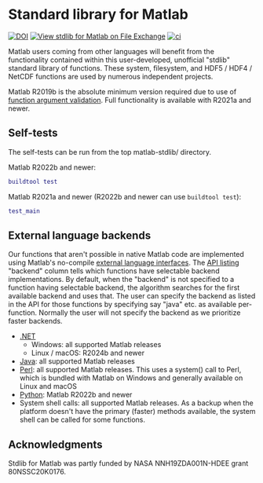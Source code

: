 # Standard library for Matlab

[![DOI](https://zenodo.org/badge/273830124.svg)](https://zenodo.org/badge/latestdoi/273830124)
[![View stdlib for Matlab on File Exchange](https://www.mathworks.com/matlabcentral/images/matlab-file-exchange.svg)](https://www.mathworks.com/matlabcentral/fileexchange/78673-stdlib-for-matlab)
[![ci](https://github.com/geospace-code/matlab-stdlib/actions/workflows/ci.yml/badge.svg)](https://github.com/geospace-code/matlab-stdlib/actions/workflows/ci.yml)

Matlab users coming from other languages will benefit from the functionality contained within this user-developed, unofficial "stdlib" standard library of functions.
These system, filesystem, and HDF5 / HDF4 / NetCDF functions are used by numerous independent projects.

Matlab R2019b is the absolute minimum version required due to use of
[function argument validation](https://www.mathworks.com/help/matlab/ref/arguments.html).
Full functionality is available with R2021a and newer.

## Self-tests

The self-tests can be run from the top matlab-stdlib/ directory.

Matlab R2022b and newer:

```matlab
buildtool test
```

Matlab R2021a and newer (R2022b and newer can use `buildtool test`):

```matlab
test_main
```

## External language backends

Our functions that aren't possible in native Matlab code are implemented using Matlab's no-compile
[external language interfaces](https://www.mathworks.com/support/requirements/language-interfaces.html).
The
[API listing](https://geospace-code.github.io/matlab-stdlib/)
"backend" column tells which functions have selectable backend implementations.
By default, when the "backend" is not specified to a function having selectable backend, the algorithm searches for the first available backend and uses that.
The user can specify the backend as listed in the API for those functions by specifying say "java" etc. as available per-function.
Normally the user will not specify the backend as we prioritize faster backends.

* [.NET](https://www.mathworks.com/help/matlab/call-net-from-matlab.html)
  * Windows: all supported Matlab releases
  * Linux / macOS: R2024b and newer
* [Java](https://www.mathworks.com/help/matlab/using-java-libraries-in-matlab.html): all supported Matlab releases
* [Perl](https://www.mathworks.com/help/matlab/ref/perl.html):  all supported Matlab releases. This uses a system() call to Perl, which is bundled with Matlab on Windows and generally available on Linux and macOS
* [Python](https://www.mathworks.com/help/matlab/call-python-libraries.html): Matlab R2022b and newer
* System shell calls: all supported Matlab releases. As a backup when the platform doesn't have the primary (faster) methods available, the system shell can be called for some functions.

## Acknowledgments

Stdlib for Matlab was partly funded by NASA NNH19ZDA001N-HDEE grant 80NSSC20K0176.
